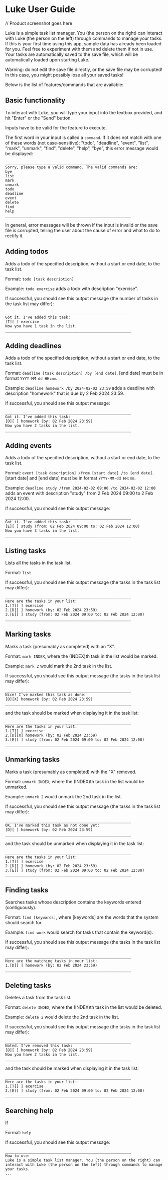 # Luke User Guide

// Product screenshot goes here

Luke is a simple task list manager. You (the person on the right) can interact with Luke (the person on the left) through commands to manage your tasks. If this is your first time using this app, sample data has already been loaded for you. Feel free to experiment with them and delete them if not in use. Your tasks are automatically saved to the save file, which will be automatically loaded upon starting Luke.

Warning: do not edit the save file directly, or the save file may be corrupted! In this case, you might possibly lose all your saved tasks!

Below is the list of features/commands that are available:

## Basic functionality

To interact with Luke, you will type your input into the textbox provided, and hit "Enter" or the "Send" button. 

Inputs have to be valid for the feature to execute.

The first word in your input is called a `command`. If it does not match with one of these words (not case-sensitive): "todo", "deadline", "event", "list", "mark", "unmark", "find", "delete", "help", "bye", this error message would be displayed:

```
________________________________________________________
Sorry, please type a valid command. The valid commands are:
bye
list
mark
unmark
todo
deadline
event
delete
find
help
________________________________________________________
```

In general, error messages will be thrown if the input is invalid or the save file is corrupted, telling the user about the cause of error and what to do to rectify it.

## Adding todos

Adds a todo of the specified description, without a start or end date, to the task list.

Format: `todo [task description]`

Example: `todo exercise` adds a todo with description "exercise".

If successful, you should see this output message (the number of tasks in the task list may differ):

```
________________________________________________________
Got it. I've added this task:
[T][ ] exercise
Now you have 1 task in the list.
________________________________________________________
```

## Adding deadlines

Adds a todo of the specified description, without a start or end date, to the task list.

Format: `deadline [task description] /by [end date]`. [end date] must be in format `YYYY-MM-dd HH:mm`.

Example: `deadline homework /by 2024-02-02 23:59` adds a deadline with description "homework" that is due by 2 Feb 2024 23:59.

If successful, you should see this output message:

```
________________________________________________________
Got it. I've added this task:
[D][ ] homework (by: 02 Feb 2024 23:59)
Now you have 2 tasks in the list.
________________________________________________________
```

## Adding events

Adds a todo of the specified description, without a start or end date, to the task list.

Format: `event [task description] /from [start date] /to [end date]`. [start date] and [end date] must be in format `YYYY-MM-dd HH:mm`.

Example: `deadline study /from 2024-02-02 09:00 /to 2024-02-02 12:00` adds an event with description "study" from 2 Feb 2024 09:00 to 2 Feb 2024 12:00.

If successful, you should see this output message:

```
________________________________________________________
Got it. I've added this task:
[E][ ] study (from: 02 Feb 2024 09:00 to: 02 Feb 2024 12:00)
Now you have 3 tasks in the list.
________________________________________________________
```

## Listing tasks

Lists all the tasks in the task list.

Format: `list`

If successful, you should see this output message (the tasks in the task list may differ):

```
________________________________________________________
Here are the tasks in your list:
1.[T][ ] exercise
2.[D][ ] homework (by: 02 Feb 2024 23:59)
3.[E][ ] study (from: 02 Feb 2024 09:00 to: 02 Feb 2024 12:00)
________________________________________________________
```

## Marking tasks

Marks a task (presumably as completed) with an "X".

Format: `mark INDEX`, where the (INDEX)th task in the list would be marked.

Example: `mark 2` would mark the 2nd task in the list.

If successful, you should see this output message (the tasks in the task list may differ):

```
________________________________________________________
Nice! I've marked this task as done:
[D][X] homework (by: 02 Feb 2024 23:59)
________________________________________________________
```

and the task should be marked when displaying it in the task list:

```
________________________________________________________
Here are the tasks in your list:
1.[T][ ] exercise
2.[D][X] homework (by: 02 Feb 2024 23:59)
3.[E][ ] study (from: 02 Feb 2024 09:00 to: 02 Feb 2024 12:00)
________________________________________________________
```

## Unmarking tasks

Marks a task (presumably as completed) with the "X" removed.

Format: `unmark INDEX`, where the (INDEX)th task in the list would be unmarked.

Example: `unmark 2` would unmark the 2nd task in the list.

If successful, you should see this output message (the tasks in the task list may differ):

```
________________________________________________________
OK, I've marked this task as not done yet:
[D][ ] homework (by: 02 Feb 2024 23:59)
________________________________________________________
```

and the task should be unmarked when displaying it in the task list:

```
________________________________________________________
Here are the tasks in your list:
1.[T][ ] exercise
2.[D][ ] homework (by: 02 Feb 2024 23:59)
3.[E][ ] study (from: 02 Feb 2024 09:00 to: 02 Feb 2024 12:00)
________________________________________________________
```

## Finding tasks

Searches tasks whose description contains the keywords entered (contiguously).

Format: `find [keywords]`, where [keywords] are the words that the system should search for.

Example: `find work` would search for tasks that contain the keyword(s).

If successful, you should see this output message (the tasks in the task list may differ):

```
________________________________________________________
Here are the matching tasks in your list:
1.[D][ ] homework (by: 02 Feb 2024 23:59)
________________________________________________________
```

## Deleting tasks

Deletes a task from the task list.

Format: `delete INDEX`, where the (INDEX)th task in the list would be deleted.

Example: `delete 2` would delete the 2nd task in the list.

If successful, you should see this output message (the tasks in the task list may differ):

```
________________________________________________________
Noted. I've removed this task:
[D][ ] homework (by: 02 Feb 2024 23:59)
Now you have 2 tasks in the list.
________________________________________________________
```

and the task should be marked when displaying it in the task list:

```
________________________________________________________
Here are the tasks in your list:
1.[T][ ] exercise
2.[E][ ] study (from: 02 Feb 2024 09:00 to: 02 Feb 2024 12:00)
________________________________________________________
```

## Searching help

If 

Format: `help`

If successful, you should see this output message:

```
________________________________________________________
How to use:
Luke is a simple task list manager. You (the person on the right) can interact with Luke (the person on the left) through commands to manage your tasks.
...
```
